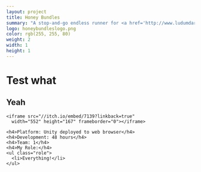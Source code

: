 ```yaml
---
layout: project
title: Honey Bundles
summary: "A stop-and-go endless runner for <a href='http://www.ludumdare.com/compo/ludum-dare-29/?action=preview&uid=36186'>Ludum Dare 29</a>'s theme: 'Beneath the Surface'.<br />Developed for the Unity web player entirely by myself."
logo: honeybundleslogo.png
color: rgb(255, 255, 80)
weight: 2
width: 1
height: 1
---
```


# Test what
## Yeah

    <iframe src="//itch.io/embed/7139?linkback=true" 
      width="552" height="167" frameborder="0"></iframe>
      
    <h4>Platform: Unity deployed to web browser</h4>
    <h4>Development: 48 hours</h4>
    <h4>Team: 1</h4>
    <h4>My Role:</h4>
    <ul class="role">
      <li>Everything!</li>
    </ul>